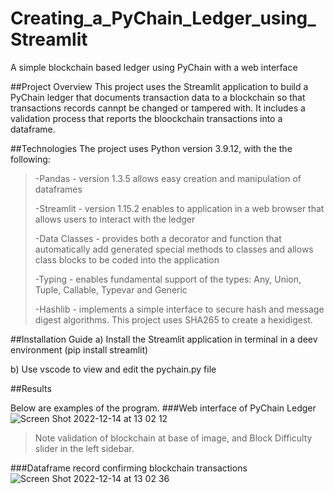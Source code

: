 # Creating_a_PyChain_Ledger_using_Streamlit
A simple blockchain based ledger using PyChain with a web interface 
>
##Project Overview
This project uses the Streamlit application to build a PyChain ledger that documents transaction data to a blockchain so that transactions records cannpt be changed or tampered with. It includes a validation process that reports the bloockchain transactions into a dataframe.
>
##Technologies
The project uses Python version 3.9.12, with the the following:
>
>-Pandas - version 1.3.5 allows easy creation and manipulation of dataframes
>
>-Streamlit - version 1.15.2 enables to application in a web browser that allows users to interact with the ledger
>
>-Data Classes - provides both a decorator and function that automatically add generated special methods to classes and allows class blocks to be coded into the application
>
>-Typing - enables fundamental support of the types: Any, Union, Tuple, Callable, Typevar and Generic
>
>-Hashlib - implements a simple interface to secure hash and message digest algorithms. This project uses SHA265 to create a hexidigest.

##Installation Guide
a) Install the Streamlit application in terminal in a deev environment (pip install streamlit)
>
b) Use vscode to view and edit the pychain.py file
>
##Results
>
Below are examples of the program.
###Web interface of PyChain Ledger
![Screen Shot 2022-12-14 at 13 02 12](https://user-images.githubusercontent.com/110360757/208361240-1e631e19-47b1-4b0d-8248-086455d79491.png)
>Note validation of blockchain at base of image, and Block Difficulty slider in the left sidebar.
>
###Dataframe record confirming blockchain transactions
![Screen Shot 2022-12-14 at 13 02 36](https://user-images.githubusercontent.com/110360757/208361744-b9668e54-ccdc-4d22-80e4-4923978ba01c.png)
